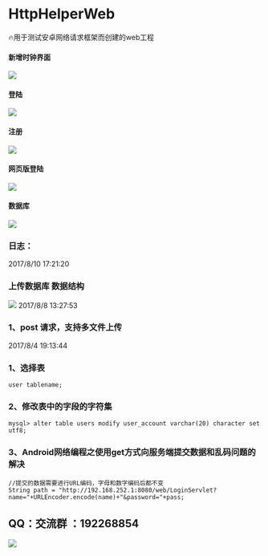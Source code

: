 # HttpHelperWeb
:fire:用于测试安卓网络请求框架而创建的web工程 

#### 新增时钟界面
![](https://github.com/Xbean1024/XHttp/blob/master/gif/clock.gif)
#### 登陆
![](https://github.com/Xbean1024/XHttp/blob/master/gif/login.gif)
#### 注册
![](https://github.com/Xbean1024/XHttp/blob/master/gif/register.gif) 
#### 网页版登陆 
![](https://github.com/Xbean1024/HttpHelperWeb/blob/master/gif/login_register.gif)
#### 数据库
![](https://github.com/Xbean1024/HttpHelperWeb/blob/master/gif/data.png)
### 日志：
2017/8/10 17:21:20 
###  上传数据库  数据结构
![](https://github.com/Xbean1024/HttpHelperWeb/blob/master/gif/db.png)
2017/8/8 13:27:53 
### 1、post 请求，支持多文件上传 

2017/8/4 19:13:44  

###  1、选择表 

    user tablename; 

###  2、修改表中的字段的字符集 

    mysql> alter table users modify user_account varchar(20) character set utf8; 
###  3、Android网络编程之使用get方式向服务端提交数据和乱码问题的解决 

    //提交的数据需要进行URL编码，字母和数字编码后都不变 
    String path = "http://192.168.252.1:8080/web/LoginServlet?name="+URLEncoder.encode(name)+"&password="+pass;
      

## QQ：交流群 ：192268854
![](https://github.com/Xbean1024/XHttp/blob/master/gif/QQ.JPG)


